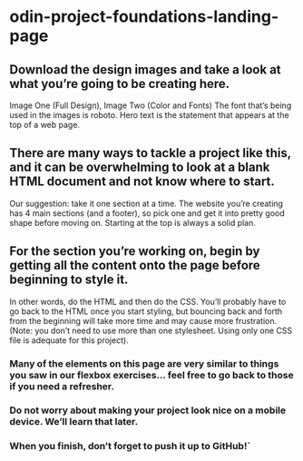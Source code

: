 # odin-project-foundations-landing-page
## Download the design images and take a look at what you’re going to be creating here. 
Image One (Full Design), Image Two (Color and Fonts)
The font that’s being used in the images is roboto.
Hero text is the statement that appears at the top of a web page.


## There are many ways to tackle a project like this, and it can be overwhelming to look at a blank HTML document and not know where to start. 
Our suggestion: take it one section at a time. 
The website you’re creating has 4 main sections (and a footer), so pick one and get it into pretty good shape before moving on. Starting at the top is always a solid plan.


## For the section you’re working on, begin by getting all the content onto the page before beginning to style it. 
In other words, do the HTML and then do the CSS. 
You’ll probably have to go back to the HTML once you start styling, but bouncing back and forth from the beginning will take more time and may cause more frustration. (Note: you don’t need to use more than one stylesheet. 
Using only one CSS file is adequate for this project).


### Many of the elements on this page are very similar to things you saw in our flexbox exercises… feel free to go back to those if you need a refresher.


### Do not worry about making your project look nice on a mobile device. We’ll learn that later.


### When you finish, don’t forget to push it up to GitHub!`